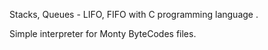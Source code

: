 Stacks, Queues - LIFO, FIFO with C programming language .

Simple interpreter for Monty ByteCodes files.
